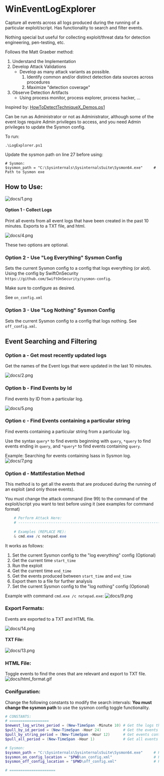 # WinEventLogExplorer

Capture all events across all logs produced during the running of a particular exploit/script. Has functionality to search and filter events. 

Nothing special but useful for collecting exploit/threat data for detection engineering, pen-testing, etc.

Follows the Matt Graeber method:
1. Understand the Implementation
2. Develop Attack Validations
	- Develop as many attack variants as possible.
		1. Identify common and/or distinct detection data sources across procedures
		2. Maximize "detection coverage"
3. Observe Detection Artifacts
	- Using process monitor, process explorer, process hacker, ...

Inspired by: 
[HowToDetectTechniqueX_Demos.ps1](https://gist.github.com/gavz/3730f8cb7be5ba400ea02cd90f05f6cb)

Can be run as Administrator or not as Administrator, although some of the event logs require Admin privileges to access, and you need Admin privileges to update the Sysmon config.

To run:
```
.\LogExplorer.ps1
```

Update the sysmon path on line 27 before using:
```
# Sysmon:
$sysmon_path = "C:\Sysinternals\SysinternalsSuite\Sysmon64.exe"		# Path to Sysmon exe
```
## How to Use:

![docs/1.png](docs/1.png)

#### Option 1 - Collect Logs

Print all events from all event logs that have been created in the past 10 minutes. Exports to a TXT file, and html.

![docs/4.png](docs/4.png)

These two options are optional.

### Option 2 - Use "Log Everything" Sysmon Config

Sets the current Sysmon config to a config that logs everything (or alot). Using the config by SwiftOnSecurity `https://github.com/SwiftOnSecurity/sysmon-config`.

Make sure to configure as desired.

See `on_config.xml`

### Option 3 - Use "Log Nothing" Sysmon Config

Sets the current Sysmon config to a config that logs nothing. See `off_config.xml`.

## Event Searching and Filtering

### Option a - Get most recently updated logs 

Get the names of the Event logs that were updated in the last 10 minutes.

![docs/2.png](docs/2.png)

### Option b - Find Events by Id

Find events by ID from a particular log.

![docs/5.png](docs/5.png)

### Option c - Find Events containing a particular string

Find events containing a particular string from a particular log.

Use the syntax `query*` to find events beginning with `query`, `*query` to find events ending in `query`, and `*query*` to find events containing `query`.

Example: Searching for events containing lsass in Sysmon log.
![docs/7.png](docs/7.png)

### Option d - Mattifestation Method

This method is to get all the events that are produced during the running of an exploit (and only those events).

You must change the attack command (line 99) to the command of the exploit/script you want to test before using it (see examples for command format)
```ps1	
	# Perform Attack Here:
	# ---------------------------------------------------------------------
	
	# Examples (REPLACE ME):
	& cmd.exe /c notepad.exe
```

It works as follows:

1. Set the current Sysmon config to the "log everything" config  (Optional)
2. Get the current time `start_time`
3. Run the exploit
4. Get the current time `end_time`
5. Get the events produced between `start_time` and `end_time`
6. Export them to a file for further analysis
7. Set the current Sysmon config to the "log nothing" config (Optional)

Example with command `cmd.exe /c notepad.exe`:
![docs/9.png](docs/9.png)

### Export Formats:

Events are exported to a TXT and HTML file.

![docs/14.png](docs/14.png)

#### TXT File:

![docs/13.png](docs/13.png)


### HTML File:

Toggle events to find the ones that are relevant and export to TXT file.
![docs/html_format.gif](docs/html_format.gif)


### Conifguration:

Change the following constants to modify the search intervals:
**You must change the sysmon path** to use the sysmon config toggle functionality.
```ps1
# CONSTANTS:
# ==================
$newest_log_writes_period = (New-TimeSpan -Minute 10) # Get the logs that were most recently updated (Get-Newest-Log-Writes)
$pull_by_id_period = (New-TimeSpan -Hour 24)		  # Get the events by id (Pull-By-ID)
$pull_by_string_period = (New-TimeSpan -Hour 12)	  # Get events containing an particular string (Search-For-String-In-Source)
$pull_all_period = (New-TimeSpan -Hour 1)			  # Get all events in a particular time period (Pull-Event-Logs)

# Sysmon:
$sysmon_path = "C:\Sysinternals\SysinternalsSuite\Sysmon64.exe"		# Path to Sysmon exe
$sysmon_on_config_location = "$PWD\on_config.xml"					# Path to "log everything" config
$sysmon_off_config_location = "$PWD\off_config.xml"					# Path to "log nothing" config

# =====================
```